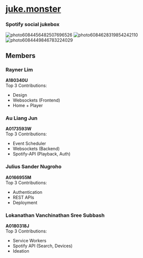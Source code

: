 # [juke.monster](https://www.juke.monster/)
### Spotify social jukebox

![photo6084456482507696526](https://user-images.githubusercontent.com/29230362/108665859-da759e80-7510-11eb-88de-4cf3ac07fb68.jpg)
![photo6084628319854242110](https://user-images.githubusercontent.com/29230362/108665868-e2354300-7510-11eb-84c8-61ab4b25ddfc.jpg)
![photo6084449846783224029](https://user-images.githubusercontent.com/29230362/108665863-dd708f00-7510-11eb-8034-4aa79390fc36.jpg)

## Members

### Rayner Lim
**A180340U**  
Top 3 Contributions:  
* Design
* Websockets (Frontend)
* Home + Player

### Au Liang Jun
**A0173593W**  
Top 3 Contributions:  
* Event Scheduler
* Websockets (Backend)
* Spotify-API (Playback, Auth)

### Julius Sander Nugroho 
**A0166955M**  
Top 3 Contributions:  
* Authentication
* REST APIs
* Deployment

### Lokanathan Vanchinathan Sree Subbash 
**A0180318J**  
Top 3 Contributions:  
* Service Workers
* Spotify API (Search, Devices)
* Ideation
